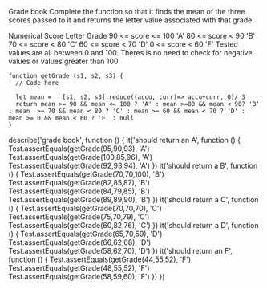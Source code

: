 


Grade book
Complete the function so that it finds the mean of the three scores passed to it and returns the letter value associated with that grade.

Numerical Score	Letter Grade
90 <= score <= 100	'A'
80 <= score < 90	'B'
70 <= score < 80	'C'
60 <= score < 70	'D'
0 <= score < 60	'F'
Tested values are all between 0 and 100. Theres is no need to check for negative values or values greater than 100.


```
function getGrade (s1, s2, s3) {
  // Code here
  
  let mean =   [s1, s2, s3].reduce((accu, curr)=> accu+curr, 0)/ 3
  return mean >= 90 && mean <= 100 ? 'A' : mean >=80 && mean < 90? 'B' : mean  >= 70 && mean < 80 ? 'C' : mean >= 60 && mean < 70 ? 'D' : mean >= 0 && mean < 60 ? 'F' : null  
}
```

describe('grade book', function () {
  it('should return an A', function () {
    Test.assertEquals(getGrade(95,90,93), 'A')
    Test.assertEquals(getGrade(100,85,96), 'A')
    Test.assertEquals(getGrade(92,93,94), 'A')
  })
  it('should return a B', function () {
    Test.assertEquals(getGrade(70,70,100), 'B')
    Test.assertEquals(getGrade(82,85,87), 'B')
    Test.assertEquals(getGrade(84,79,85), 'B')
    Test.assertEquals(getGrade(89,89,90), 'B') 
  })
    it('should return a C', function () {
    Test.assertEquals(getGrade(70,70,70), 'C')
    Test.assertEquals(getGrade(75,70,79), 'C')
    Test.assertEquals(getGrade(60,82,76), 'C')
  })
    it('should return a D', function () {
    Test.assertEquals(getGrade(65,70,59), 'D')
    Test.assertEquals(getGrade(66,62,68), 'D')
    Test.assertEquals(getGrade(58,62,70), 'D')
  })
    it('should return an F', function () {
    Test.assertEquals(getGrade(44,55,52), 'F')
    Test.assertEquals(getGrade(48,55,52), 'F')
    Test.assertEquals(getGrade(58,59,60), 'F')
  })
})
